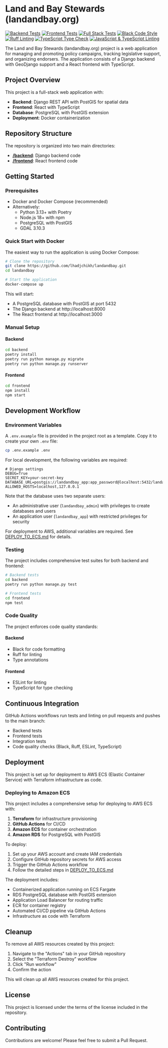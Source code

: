 # Land and Bay Stewards (landandbay.org)

[![Backend Tests](https://github.com/lhadjchikh/landandbay/actions/workflows/backend-tests.yml/badge.svg)](https://github.com/lhadjchikh/landandbay/actions/workflows/backend-tests.yml)
[![Frontend Tests](https://github.com/lhadjchikh/landandbay/actions/workflows/frontend-tests.yml/badge.svg)](https://github.com/lhadjchikh/landandbay/actions/workflows/frontend-tests.yml)
[![Full Stack Tests](https://github.com/lhadjchikh/landandbay/actions/workflows/full-stack-tests.yml/badge.svg)](https://github.com/lhadjchikh/landandbay/actions/workflows/full-stack-tests.yml)
[![Black Code Style](https://github.com/lhadjchikh/landandbay/actions/workflows/black.yml/badge.svg)](https://github.com/lhadjchikh/landandbay/actions/workflows/black.yml)
[![Ruff Linting](https://github.com/lhadjchikh/landandbay/actions/workflows/ruff.yml/badge.svg)](https://github.com/lhadjchikh/landandbay/actions/workflows/ruff.yml)
[![TypeScript Type Check](https://github.com/lhadjchikh/landandbay/actions/workflows/ts-typecheck.yml/badge.svg)](https://github.com/lhadjchikh/landandbay/actions/workflows/ts-typecheck.yml)
[![JavaScript & TypeScript Linting](https://github.com/lhadjchikh/landandbay/actions/workflows/js-lint.yml/badge.svg)](https://github.com/lhadjchikh/landandbay/actions/workflows/js-lint.yml)

The Land and Bay Stewards (landandbay.org) project is a web application for managing and promoting policy campaigns,
tracking legislative support, and organizing endorsers. The application consists of a Django backend with GeoDjango
support and a React frontend with TypeScript.

## Project Overview

This project is a full-stack web application with:

- **Backend**: Django REST API with PostGIS for spatial data
- **Frontend**: React with TypeScript
- **Database**: PostgreSQL with PostGIS extension
- **Deployment**: Docker containerization

## Repository Structure

The repository is organized into two main directories:

- **[/backend](/backend)**: Django backend code
- **[/frontend](/frontend)**: React frontend code

## Getting Started

### Prerequisites

- Docker and Docker Compose (recommended)
- Alternatively:
  - Python 3.13+ with Poetry
  - Node.js 18+ with npm
  - PostgreSQL with PostGIS
  - GDAL 3.10.3

### Quick Start with Docker

The easiest way to run the application is using Docker Compose:

```bash
# Clone the repository
git clone https://github.com/lhadjchikh/landandbay.git
cd landandbay

# Start the application
docker-compose up
```

This will start:

- A PostgreSQL database with PostGIS at port 5432
- The Django backend at http://localhost:8000
- The React frontend at http://localhost:3000

### Manual Setup

#### Backend

```bash
cd backend
poetry install
poetry run python manage.py migrate
poetry run python manage.py runserver
```

#### Frontend

```bash
cd frontend
npm install
npm start
```

## Development Workflow

### Environment Variables

A `.env.example` file is provided in the project root as a template. Copy it to create your own `.env` file:

```bash
cp .env.example .env
```

For local development, the following variables are required:

```
# Django settings
DEBUG=True
SECRET_KEY=your-secret-key
DATABASE_URL=postgis://landandbay_app:app_password@localhost:5432/landandbay
ALLOWED_HOSTS=localhost,127.0.0.1
```

Note that the database uses two separate users:

- An administrative user (`landandbay_admin`) with privileges to create databases and users
- An application user (`landandbay_app`) with restricted privileges for security

For deployment to AWS, additional variables are required. See [DEPLOY_TO_ECS.md](DEPLOY_TO_ECS.md) for details.

### Testing

The project includes comprehensive test suites for both backend and frontend:

```bash
# Backend tests
cd backend
poetry run python manage.py test

# Frontend tests
cd frontend
npm test
```

### Code Quality

The project enforces code quality standards:

#### Backend

- Black for code formatting
- Ruff for linting
- Type annotations

#### Frontend

- ESLint for linting
- TypeScript for type checking

## Continuous Integration

GitHub Actions workflows run tests and linting on pull requests and pushes to the main branch:

- Backend tests
- Frontend tests
- Integration tests
- Code quality checks (Black, Ruff, ESLint, TypeScript)

## Deployment

This project is set up for deployment to AWS ECS (Elastic Container Service) with Terraform infrastructure as code.

### Deploying to Amazon ECS

This project includes a comprehensive setup for deploying to AWS ECS with:

1. **Terraform** for infrastructure provisioning
2. **GitHub Actions** for CI/CD
3. **Amazon ECS** for container orchestration
4. **Amazon RDS** for PostgreSQL with PostGIS

To deploy:

1. Set up your AWS account and create IAM credentials
2. Configure GitHub repository secrets for AWS access
3. Trigger the GitHub Actions workflow
4. Follow the detailed steps in [DEPLOY_TO_ECS.md](DEPLOY_TO_ECS.md)

The deployment includes:

- Containerized application running on ECS Fargate
- RDS PostgreSQL database with PostGIS extension
- Application Load Balancer for routing traffic
- ECR for container registry
- Automated CI/CD pipeline via GitHub Actions
- Infrastructure as code with Terraform

## Cleanup

To remove all AWS resources created by this project:

1. Navigate to the "Actions" tab in your GitHub repository
2. Select the "Terraform Destroy" workflow
3. Click "Run workflow"
4. Confirm the action

This will clean up all AWS resources created for this project.

## License

This project is licensed under the terms of the license included in the repository.

## Contributing

Contributions are welcome! Please feel free to submit a Pull Request.
